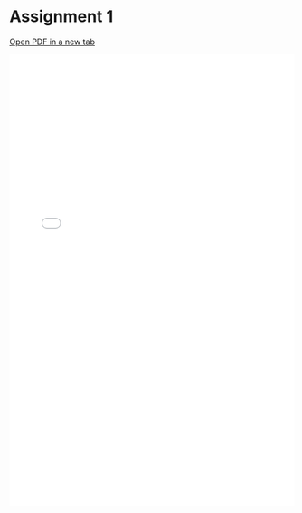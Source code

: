 # Assignment 1

[Open PDF in a new tab](pdf/Assignment1.pdf)

<embed src="pdf/Assignment1.pdf" type="application/pdf" width="100%" height="800px" />
